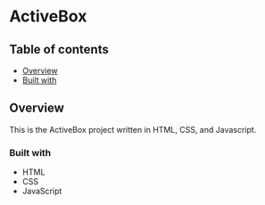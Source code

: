 # ActiveBox
## Table of contents

- [Overview](#overview)
- [Built with](#built-with)


## Overview
   This is the ActiveBox project written in HTML, CSS, and Javascript.

### Built with
- HTML
- CSS
- JavaScript

